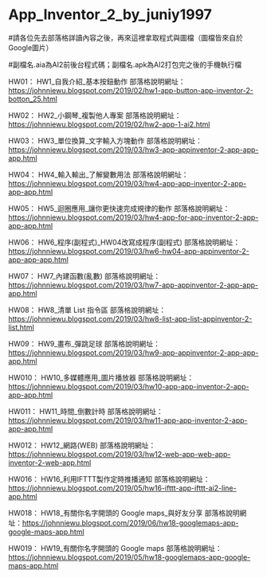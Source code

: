 # App_Inventor_2_by_juniy1997


#請各位先去部落格詳讀內容之後，再來這裡拿取程式與圖檔（圖檔皆來自於Google圖片）

#副檔名.aia為AI2前後台程式碼；副檔名.apk為AI2打包完之後的手機執行檔





HW01：
    HW1_自我介紹_基本按鈕動作 部落格說明網址：https://johnniewu.blogspot.com/2019/02/hw1-app-button-app-inventor-2-botton_25.html
    
HW02：
    HW2_小鋼琴_複製他人專案 部落格說明網址：https://johnniewu.blogspot.com/2019/02/hw2-app-1-ai2.html
    
HW03：
    HW3_單位換算_文字輸入方塊動作 部落格說明網址：https://johnniewu.blogspot.com/2019/03/hw3-app-appinventor-2-app-app-app.html
    
HW04：
    HW4_輸入輸出_了解變數用法 部落格說明網址：https://johnniewu.blogspot.com/2019/03/hw4-app-app-inventor-2-app-app-app.html
    
HW05：
    HW5_迴圈應用_讓你更快速完成規律的動作  部落格說明網址：https://johnniewu.blogspot.com/2019/03/hw4-app-for-app-inventor-2-app-app-app.html
    
HW06：
    HW6_程序(副程式)_HW04改寫成程序(副程式) 部落格說明網址：https://johnniewu.blogspot.com/2019/03/hw6-hw04-app-appinventor-2-app-app-app.html
    
HW07：
    HW7_內建函數(亂數) 部落格說明網址：https://johnniewu.blogspot.com/2019/03/hw7-app-appinventor-2-app-app-app.html
    
HW08：
    HW8_清單 List 指令區 部落格說明網址：https://johnniewu.blogspot.com/2019/03/hw8-list-app-list-appinventor-2-list.html
    
HW09：
    HW9_畫布_彈跳足球 部落格說明網址：https://johnniewu.blogspot.com/2019/03/hw9-app-appinventor-2-app-app-app.html
    
HW010：
    HW10_多媒體應用_圖片播放器 部落格說明網址：https://johnniewu.blogspot.com/2019/03/hw10-app-app-inventor-2-app-app-app.html
    
HW011：
    HW11_時間_倒數計時 部落格說明網址：https://johnniewu.blogspot.com/2019/03/hw11-app-app-inventor-2-app-app-app.html
    
HW012：
    HW12_網路(WEB) 部落格說明網址：https://johnniewu.blogspot.com/2019/03/hw12-web-app-web-app-inventor-2-web-app.html
    
HW016：
    HW16_利用IFTTT製作定時推播通知 部落格說明網址：https://johnniewu.blogspot.com/2019/05/hw16-ifttt-app-ifttt-ai2-line-app.html
    
HW018：
    HW18_有關你名字開頭的 Google maps_與好友分享 部落格說明網址：https://johnniewu.blogspot.com/2019/06/hw18-googlemaps-app-google-maps-app.html
    
HW019：
    HW19_有關你名字開頭的 Google maps 部落格說明網址：https://johnniewu.blogspot.com/2019/05/hw18-googlemaps-app-google-maps-app.html
    
